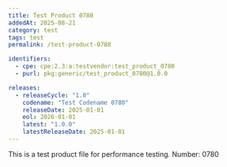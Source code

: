 ```yaml
---
title: Test Product 0780
addedAt: 2025-08-21
category: test
tags: test
permalink: /test-product-0780

identifiers:
  - cpe: cpe:2.3:a:testvendor:test_product_0780
  - purl: pkg:generic/test_product_0780@1.0.0

releases:
  - releaseCycle: "1.0"
    codename: "Test Codename 0780"
    releaseDate: 2025-01-01
    eol: 2026-01-01
    latest: "1.0.0"
    latestReleaseDate: 2025-01-01
---
```


This is a test product file for performance testing. Number: 0780
